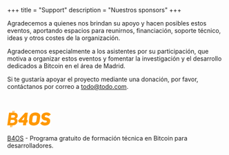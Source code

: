 +++
title = "Support"
description = "Nuestros sponsors"
+++

Agradecemos a quienes nos brindan su apoyo y hacen posibles estos eventos, aportando espacios para reunirnos, financiación, soporte técnico, ideas y otros costes de la organización.

Agradecemos especialmente a los asistentes por su participación, que motiva a organizar estos eventos y fomentar la investigación y el desarrollo dedicados a Bitcoin en el área de Madrid.

Si te gustaría apoyar el proyecto mediante una donación, por favor, contáctanos por correo a [todo@todo.com](mailto:todo@todo.com).

<br>
<br>
<a href="https://www.libreriadesatoshi.com/b4os" target="_blank" rel="noopener nofollow">
<img src="/b4os_logo.png" alt="B4OS Logo" style="width:20%;height:20%;border:0;">
</a>

<a href="https://www.libreriadesatoshi.com/b4os" target="_blank" rel="noopener nofollow">B4OS</a> - Programa gratuito de formación técnica en Bitcoin para desarrolladores.
